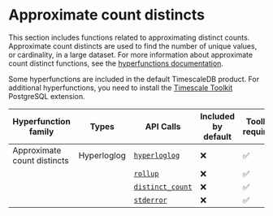 # Approximate count distincts
This section includes functions related to approximating distinct counts.
Approximate count distincts are used to find the number of unique values, or
cardinality, in a large dataset. For more information about approximate count
distinct functions, see the
[hyperfunctions documentation][hyperfunctions-approx-count-distincts].

Some hyperfunctions are included in the default TimescaleDB product. For
additional hyperfunctions, you need to install the
[Timescale Toolkit][install-toolkit] PostgreSQL extension.

|Hyperfunction family|Types|API Calls|Included by default|Toolkit required|
|-|-|-|-|-|
|Approximate count distincts|Hyperloglog|[`hyperloglog`](hyperfunctions/approx_count_distincts/hyperloglog/)|❌|✅|
|||[`rollup`](hyperfunctions/approx_count_distincts/rollup-hyperloglog/)|❌|✅|
|||[`distinct_count`](hyperfunctions/approx_count_distincts/distinct_count/)|❌|✅|
|||[`stderror`](hyperfunctions/approx_count_distincts/stderror/)|❌|✅|

[hyperfunctions-approx-count-distincts]: timescaledb/:currentVersion:/how-to-guides/hyperfunctions/approx-count-distincts/
[install-toolkit]: timescaledb/:currentVersion:/how-to-guides/hyperfunctions/install-toolkit
